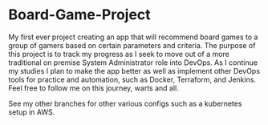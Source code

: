 # Board-Game-Project
My first ever project creating an app that will recommend board games to a group of gamers based on certain parameters and criteria. The purpose of this project is to track my progress as I seek to move out of a more traditional on premise System Administrator role into DevOps.  As I continue my studies I plan to make the app better as well as implement other DevOps tools for practice and automation, such as Docker, Terraform, and Jenkins.  Feel free to follow me on this journey, warts and all.

See my other branches for other various configs such as a kubernetes setup in AWS.
